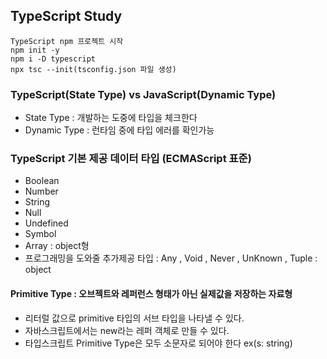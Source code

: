## TypeScript Study

```
TypeScript npm 프로젝트 시작
npm init -y
npm i -D typescript
npx tsc --init(tsconfig.json 파일 생성)
```

### TypeScript(State Type) vs JavaScript(Dynamic Type)

- State Type : 개발하는 도중에 타입을 체크한다
- Dynamic Type : 런타임 중에 타입 에러를 확인가능

### TypeScript 기본 제공 데이터 타입 (ECMAScript 표준)

- Boolean
- Number
- String
- Null
- Undefined
- Symbol
- Array : object형
- 프로그래밍을 도와줄 추가제공 타입 : Any , Void , Never , UnKnown , Tuple : object

#### Primitive Type : 오브젝트와 레퍼런스 형태가 아닌 실제값을 저장하는 자료형

- 리터럴 값으로 primitive 타입의 서브 타입을 나타낼 수 있다.
- 자바스크립트에서는 new라는 레퍼 객체로 만들 수 있다.
- 타입스크립트 Primitive Type은 모두 소문자로 되어야 한다 ex(s: string)
